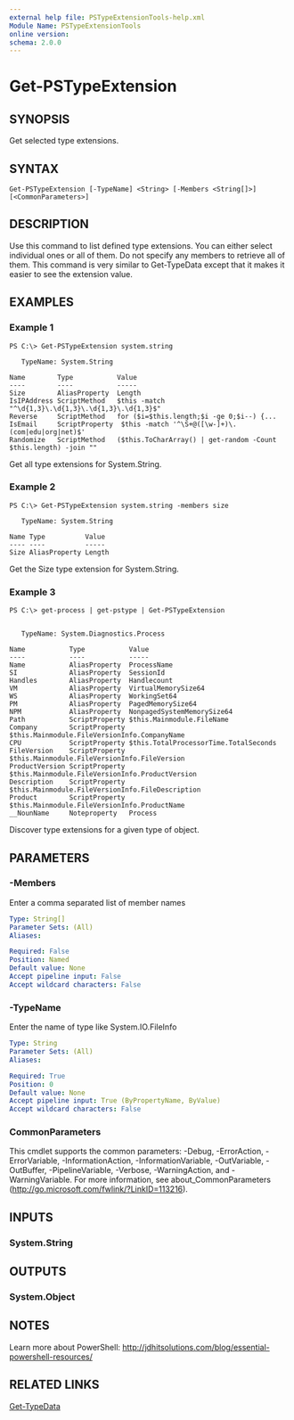 ```yaml
---
external help file: PSTypeExtensionTools-help.xml
Module Name: PSTypeExtensionTools
online version: 
schema: 2.0.0
---
```


# Get-PSTypeExtension

## SYNOPSIS
Get selected type extensions.

## SYNTAX

```
Get-PSTypeExtension [-TypeName] <String> [-Members <String[]>] [<CommonParameters>]
```

## DESCRIPTION
Use this command to list defined type extensions. You can either select individual ones or all of them. Do not specify any members to retrieve all of them. This command is very similar to Get-TypeData except that it makes it easier to see the extension value.

## EXAMPLES

### Example 1
```
PS C:\> Get-PSTypeExtension system.string

   TypeName: System.String

Name        Type           Value
----        ----           -----
Size        AliasProperty  Length
IsIPAddress ScriptMethod   $this -match "^\d{1,3}\.\d{1,3}\.\d{1,3}\.\d{1,3}$"
Reverse     ScriptMethod   for ($i=$this.length;$i -ge 0;$i--) {...
IsEmail     ScriptProperty  $this -match '^\S+@([\w-]+)\.(com|edu|org|net)$'
Randomize   ScriptMethod   ($this.ToCharArray() | get-random -Count $this.length) -join ""
```

Get all type extensions for System.String.

### Example 2
```
PS C:\> Get-PSTypeExtension system.string -members size

   TypeName: System.String

Name Type          Value
---- ----          -----
Size AliasProperty Length
```

Get the Size type extension for System.String.

### Example 3
```
PS C:\> get-process | get-pstype | Get-PSTypeExtension


   TypeName: System.Diagnostics.Process

Name           Type           Value
----           ----           -----
Name           AliasProperty  ProcessName
SI             AliasProperty  SessionId
Handles        AliasProperty  Handlecount
VM             AliasProperty  VirtualMemorySize64
WS             AliasProperty  WorkingSet64
PM             AliasProperty  PagedMemorySize64
NPM            AliasProperty  NonpagedSystemMemorySize64
Path           ScriptProperty $this.Mainmodule.FileName
Company        ScriptProperty $this.Mainmodule.FileVersionInfo.CompanyName
CPU            ScriptProperty $this.TotalProcessorTime.TotalSeconds
FileVersion    ScriptProperty $this.Mainmodule.FileVersionInfo.FileVersion
ProductVersion ScriptProperty $this.Mainmodule.FileVersionInfo.ProductVersion
Description    ScriptProperty $this.Mainmodule.FileVersionInfo.FileDescription
Product        ScriptProperty $this.Mainmodule.FileVersionInfo.ProductName
__NounName     Noteproperty   Process
```

Discover type extensions for a given type of object.

## PARAMETERS

### -Members
Enter a comma separated list of member names

```yaml
Type: String[]
Parameter Sets: (All)
Aliases: 

Required: False
Position: Named
Default value: None
Accept pipeline input: False
Accept wildcard characters: False
```

### -TypeName
Enter the name of type like System.IO.FileInfo

```yaml
Type: String
Parameter Sets: (All)
Aliases: 

Required: True
Position: 0
Default value: None
Accept pipeline input: True (ByPropertyName, ByValue)
Accept wildcard characters: False
```

### CommonParameters
This cmdlet supports the common parameters: -Debug, -ErrorAction, -ErrorVariable, -InformationAction, -InformationVariable, -OutVariable, -OutBuffer, -PipelineVariable, -Verbose, -WarningAction, and -WarningVariable. For more information, see about_CommonParameters (http://go.microsoft.com/fwlink/?LinkID=113216).

## INPUTS

### System.String

## OUTPUTS

### System.Object

## NOTES
Learn more about PowerShell: http://jdhitsolutions.com/blog/essential-powershell-resources/

## RELATED LINKS

[Get-TypeData]()

